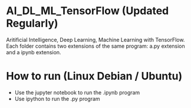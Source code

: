 # AI_DL_ML_TensorFlow (Updated Regularly)

Aritificial Intelligence, Deep Learning, Machine Learning with TensorFlow. Each folder contains two extensions of the same program: a.py extension and a ipynb extension.

# How to run (Linux Debian / Ubuntu)

- Use the jupyter notebook to run the .ipynb program
- Use ipython to run the .py program
